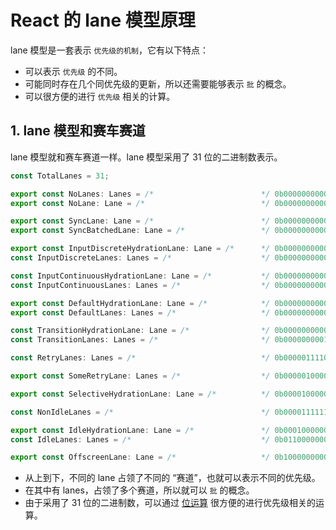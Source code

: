# React 的 lane 模型原理

lane 模型是一套表示 `优先级的机制`，它有以下特点：

- 可以表示 `优先级` 的不同。
- 可能同时存在几个同优先级的更新，所以还需要能够表示 `批` 的概念。
- 可以很方便的进行 `优先级` 相关的计算。

## 1. lane 模型和赛车赛道

lane 模型就和赛车赛道一样。lane 模型采用了 31 位的二进制数表示。

```js
const TotalLanes = 31;

export const NoLanes: Lanes = /*                        */ 0b0000000000000000000000000000000;
export const NoLane: Lane = /*                          */ 0b0000000000000000000000000000000;

export const SyncLane: Lane = /*                        */ 0b0000000000000000000000000000001;
export const SyncBatchedLane: Lane = /*                 */ 0b0000000000000000000000000000010;

export const InputDiscreteHydrationLane: Lane = /*      */ 0b0000000000000000000000000000100;
const InputDiscreteLanes: Lanes = /*                    */ 0b0000000000000000000000000011000;

const InputContinuousHydrationLane: Lane = /*           */ 0b0000000000000000000000000100000;
const InputContinuousLanes: Lanes = /*                  */ 0b0000000000000000000000011000000;

export const DefaultHydrationLane: Lane = /*            */ 0b0000000000000000000000100000000;
export const DefaultLanes: Lanes = /*                   */ 0b0000000000000000000111000000000;

const TransitionHydrationLane: Lane = /*                */ 0b0000000000000000001000000000000;
const TransitionLanes: Lanes = /*                       */ 0b0000000001111111110000000000000;

const RetryLanes: Lanes = /*                            */ 0b0000011110000000000000000000000;

export const SomeRetryLane: Lanes = /*                  */ 0b0000010000000000000000000000000;

export const SelectiveHydrationLane: Lane = /*          */ 0b0000100000000000000000000000000;

const NonIdleLanes = /*                                 */ 0b0000111111111111111111111111111;

export const IdleHydrationLane: Lane = /*               */ 0b0001000000000000000000000000000;
const IdleLanes: Lanes = /*                             */ 0b0110000000000000000000000000000;

export const OffscreenLane: Lane = /*                   */ 0b1000000000000000000000000000000;
```

- 从上到下，不同的 lane 占领了不同的 “赛道”，也就可以表示不同的优先级。
- 在其中有 lanes，占领了多个赛道，所以就可以 `批` 的概念。
- 由于采用了 31 位的二进制数，可以通过 [位运算](../前端开发/位运算.md) 很方便的进行优先级相关的运算。
